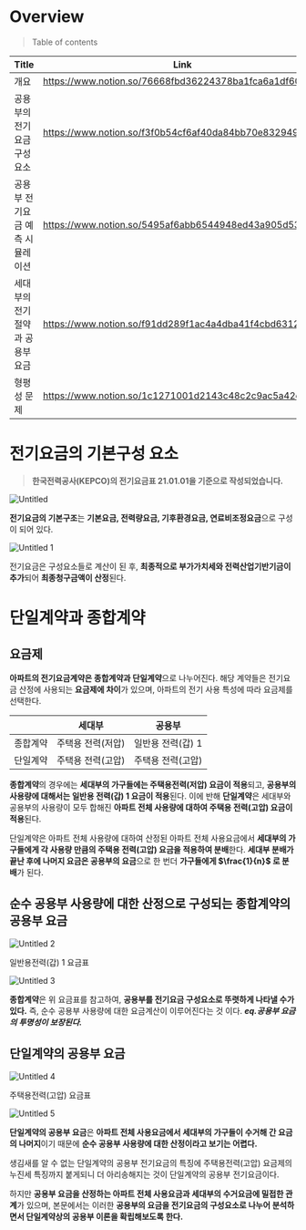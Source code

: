 # Overview

> Table of contents

| Title                           | Link                                                   |
| ------------------------------- | ------------------------------------------------------ |
| 개요                            | https://www.notion.so/76668fbd36224378ba1fca6a1df60bd2 |
| 공용부의 전기요금 구성요소      | https://www.notion.so/f3f0b54cf6af40da84bb70e832949686 |
| 공용부 전기요금 예측 시뮬레이션 | https://www.notion.so/5495af6abb6544948ed43a905d53ab8a |
| 세대부의 전기절약과 공용부 요금 | https://www.notion.so/f91dd289f1ac4a4dba41f4cbd6312042 |
| 형평성 문제                     | https://www.notion.so/1c1271001d2143c48c2c9ac5a42e224f |

# 전기요금의 기본구성 요소

> **한국전력공사(KEPCO)의 전기요금표 21.01.01을 기준으로 작성되었습니다.**

![Untitled](https://user-images.githubusercontent.com/52296323/162350260-657d6301-ea44-4339-990e-93a4d03760e0.png)

**전기요금의 기본구조**는 **기본요금, 전력량요금, 기후환경요금, 연료비조정요금**으로 구성이 되어 있다.

![Untitled 1](https://user-images.githubusercontent.com/52296323/162350266-9ee3b240-071f-458c-9f3a-4231e6d1e2ec.png)

전기요금은 구성요소들로 계산이 된 후, **최종적으로 부가가치세와 전력산업기반기금이 추가**되어 **최종청구금액이 산정**된다.

# 단일계약과 종합계약

## 요금제

**아파트의 전기요금계약은 종합계약과 단일계약**으로 나누어진다. 해당 계약들은 전기요금 산정에 사용되는 **요금제에 차이**가 있으며, 아파트의 전기 사용 특성에 따라 요금제를 선택한다.

|          | 세대부            | 공용부            |
| -------- | ----------------- | ----------------- |
| 종합계약 | 주택용 전력(저압) | 일반용 전력(갑) 1 |
| 단일계약 | 주택용 전력(고압) | 주택용 전력(고압) |

**종합계약**의 경우에는 **세대부의 가구들에는 주택용전력(저압) 요금이 적용**되고, **공용부의 사용량에 대해서는 일반용 전력(갑) 1 요금이 적용**된다. 이에 반해 **단일계약**은 세대부와 공용부의 사용량이 모두 합해진 **아파트 전체 사용량에 대하여 주택용 전력(고압) 요금이 적용**된다.

단일계약은 아파트 전체 사용량에 대하여 산정된 아파트 전체 사용요금에서 **세대부의 가구들에게 각 사용량 만큼의 주택용 전력(고압) 요금을 적용하여 분배**한다. **세대부 분배가 끝난 후에 나머지 요금은 공용부의 요금**으로 한 번더 **가구들에게 $\frac{1}{n}$ 로 분배**가 된다.

## 순수 공용부 사용량에 대한 산정으로 구성되는 종합계약의 공용부 요금

![Untitled 2](https://user-images.githubusercontent.com/52296323/162350275-d3418d95-140a-4b7b-aff4-43b3ae992630.png)

일반용전력(갑) 1 요금표

![Untitled 3](https://user-images.githubusercontent.com/52296323/162350281-57bf3f42-4336-49fe-82c7-b1f10e4fad02.png)

**종합계약**은 위 요금표를 참고하여, **공용부를 전기요금 구성요소로 뚜렷하게 나타낼 수가 있다.** 즉, 순수 공용부 사용량에 대한 요금계산이 이루어진다는 것 이다. **_eq.공용부 요금의 투명성이 보장된다._**

## 단일계약의 공용부 요금

![Untitled 4](https://user-images.githubusercontent.com/52296323/162350288-5e717104-4031-44ca-9ce9-c87ec076846f.png)

주택용전력(고압) 요금표

![Untitled 5](https://user-images.githubusercontent.com/52296323/162350294-6a9fccfa-19ad-441d-bf55-d2a8bdf0e5d4.png)

**단일계약의 공용부 요금**은 **아파트 전체 사용요금에서 세대부의 가구들이 수거해 간 요금의 나머지**이기 때문에 **순수 공용부 사용량에 대한 산정이라고 보기는 어렵다.**

생김새를 알 수 없는 단일계약의 공용부 전기요금의 특징에 주택용전력(고압) 요금제의 누진세 특징까지 붙게되니 더 아리송해지는 것이 단일계약의 공용부 전기요금이다.

하지만 **공용부 요금을 산정하는 아파트 전체 사용요금과 세대부의 수거요금에 밀접한 관계**가 있으며, 본문에서는 이러한 **공용부의 요금을 전기요금의 구성요소로 나누어 분석하면서 단일계약상의 공용부 이론을 확립해보도록 한다.**
